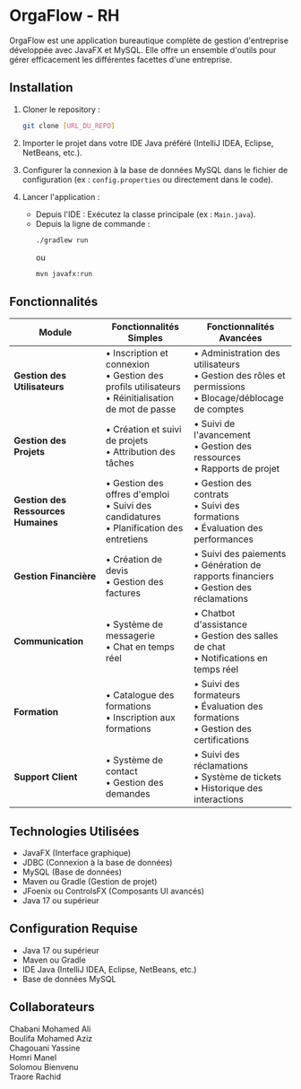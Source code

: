 # OrgaFlow - RH

OrgaFlow est une application bureautique complète de gestion d'entreprise développée avec JavaFX et MySQL. Elle offre un ensemble d'outils pour gérer efficacement les différentes facettes d'une entreprise.

## Installation

1. Cloner le repository :
   ```bash
   git clone [URL_DU_REPO]
   ```

2. Importer le projet dans votre IDE Java préféré (IntelliJ IDEA, Eclipse, NetBeans, etc.).

3. Configurer la connexion à la base de données MySQL dans le fichier de configuration (ex : `config.properties` ou directement dans le code).

4. Lancer l'application :
   - Depuis l'IDE : Exécutez la classe principale (ex : `Main.java`).
   - Depuis la ligne de commande :
     ```bash
     ./gradlew run
     ```
     ou
     ```bash
     mvn javafx:run
     ```

## Fonctionnalités

| Module | Fonctionnalités Simples | Fonctionnalités Avancées |
|--------|------------------------|-------------------------|
| **Gestion des Utilisateurs** | • Inscription et connexion<br>• Gestion des profils utilisateurs<br>• Réinitialisation de mot de passe | • Administration des utilisateurs<br>• Gestion des rôles et permissions<br>• Blocage/déblocage de comptes |
| **Gestion des Projets** | • Création et suivi de projets<br>• Attribution des tâches | • Suivi de l'avancement<br>• Gestion des ressources<br>• Rapports de projet |
| **Gestion des Ressources Humaines** | • Gestion des offres d'emploi<br>• Suivi des candidatures<br>• Planification des entretiens | • Gestion des contrats<br>• Suivi des formations<br>• Évaluation des performances |
| **Gestion Financière** | • Création de devis<br>• Gestion des factures | • Suivi des paiements<br>• Génération de rapports financiers<br>• Gestion des réclamations |
| **Communication** | • Système de messagerie<br>• Chat en temps réel | • Chatbot d'assistance<br>• Gestion des salles de chat<br>• Notifications en temps réel |
| **Formation** | • Catalogue des formations<br>• Inscription aux formations | • Suivi des formateurs<br>• Évaluation des formations<br>• Gestion des certifications |
| **Support Client** | • Système de contact<br>• Gestion des demandes | • Suivi des réclamations<br>• Système de tickets<br>• Historique des interactions |

## Technologies Utilisées
- JavaFX (Interface graphique)
- JDBC (Connexion à la base de données)
- MySQL (Base de données)
- Maven ou Gradle (Gestion de projet)
- JFoenix ou ControlsFX (Composants UI avancés)
- Java 17 ou supérieur

## Configuration Requise
- Java 17 ou supérieur
- Maven ou Gradle
- IDE Java (IntelliJ IDEA, Eclipse, NetBeans, etc.)
- Base de données MySQL

## Collaborateurs
Chabani Mohamed Ali  
Boulifa Mohamed Aziz  
Chagouani Yassine  
Homri Manel  
Solomou Bienvenu  
Traore Rachid
